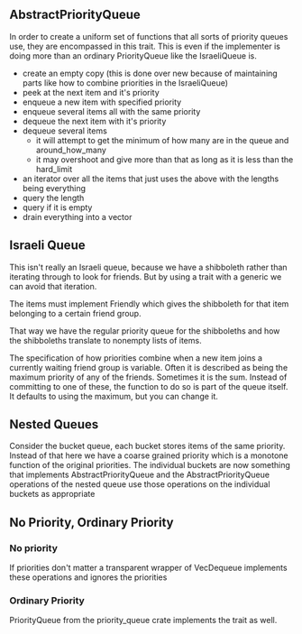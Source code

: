 ## AbstractPriorityQueue

In order to create a uniform set of functions that all sorts of priority queues use, they are encompassed in this trait. This is even if the implementer is doing more than an ordinary PriorityQueue like the IsraeliQueue is.

- create an empty copy (this is done over new because of maintaining parts like how to combine priorities in the IsraeliQueue)
- peek at the next item and it's priority
- enqueue a new item with specified priority
- enqueue several items all with the same priority
- dequeue the next item with it's priority
- dequeue several items
    - it will attempt to get the minimum of how many are in the queue and around_how_many
    - it may overshoot and give more than that as long as it is less than the hard_limit
- an iterator over all the items that just uses the above with the lengths being everything
- query the length
- query if it is empty
- drain everything into a vector

## Israeli Queue

This isn't really an Israeli queue, because we have a shibboleth rather than iterating through to look for friends. But by using a trait with a generic we can avoid that iteration.

The items must implement Friendly<H> which gives the shibboleth for that item belonging to a certain friend group.

That way we have the regular priority queue for the shibboleths and how the shibboleths translate to nonempty lists of items.

The specification of how priorities combine when a new item joins a currently waiting friend group is variable. Often it is described as being the maximum priority of any of the friends. Sometimes it is the sum.
Instead of committing to one of these, the function to do so is part of the queue itself. It defaults to using the maximum, but you can change it.

## Nested Queues

Consider the bucket queue, each bucket stores items of the same priority. Instead of that here we have a coarse grained priority which is a monotone function of the original priorities. The individual buckets are now something that implements
AbstractPriorityQueue and the AbstractPriorityQueue operations of the nested queue use those operations on the individual buckets as appropriate

## No Priority, Ordinary Priority

### No priority

If priorities don't matter a transparent wrapper of VecDequeue implements these operations and ignores the priorities

### Ordinary Priority

PriorityQueue from the priority_queue crate implements the trait as well.

###
